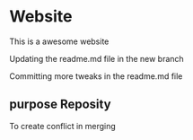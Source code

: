 # Website

This is a awesome website

Updating the readme.md file in the new branch

Committing more tweaks in the readme.md file

## purpose Reposity

To create conflict in merging
